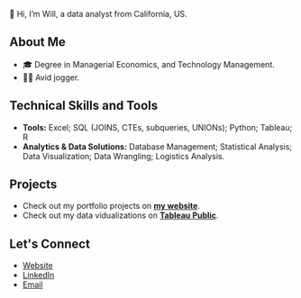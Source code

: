 👋 Hi, I’m Will, a data analyst from California, US. 

## About Me
- 🎓 Degree in Managerial Economics, and Technology Management.
- 🏃‍♂️ Avid jogger. 

## Technical Skills and Tools
- **Tools:** Excel; SQL (JOINS, CTEs, subqueries, UNIONs); Python; Tableau; R
- **Analytics & Data Solutions:** Database Management; Statistical Analysis; Data Visualization; Data Wrangling; Logistics Analysis.

## Projects
- Check out my portfolio projects on [**my website**](https://willatran.com/). 
- Check out my data vidualizations on [**Tableau Public**](https://public.tableau.com/app/profile/willatran).

## Let's Connect
- [Website](https://willatran.com/)
- [LinkedIn](https://www.linkedin.com/in/willatran/)
- [Email](mailto:me@willatran.com)
